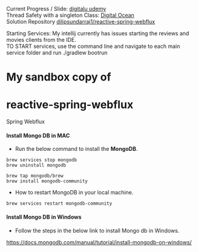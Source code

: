 Current Progress / Slide:
[digitalu udemy](https://digitalu.udemy.com/course/build-reactive-restful-apis-using-spring-boot-webflux/learn/lecture/28751434)  
Thread Safety with a singleton Class: [Digital Ocean](https://www.digitalocean.com/community/tutorials/thread-safety-in-java-singleton-classes)  
Solution Repository [dilipsundarraj1/reactive-spring-webflux](https://github.com/dilipsundarraj1/reactive-spring-webflux/tree/1b246fd322d34837c47f460aa5ce803add186853)  

Starting Services:  My intellij currently has issues starting the reviews and movies clients from the IDE.  
TO START services, use the command line and navigate to each main service folder and run ./gradlew bootrun
# My sandbox copy of
# reactive-spring-webflux
Spring Webflux

#### Install Mongo DB in MAC

- Run the below command to install the **MongoDB**.

```
brew services stop mongodb
brew uninstall mongodb

brew tap mongodb/brew
brew install mongodb-community
```

-  How to restart MongoDB in your local machine.

```
brew services restart mongodb-community
```

#### Install Mongo DB in Windows

- Follow the steps in the below link to install Mongo db in Windows.

https://docs.mongodb.com/manual/tutorial/install-mongodb-on-windows/
